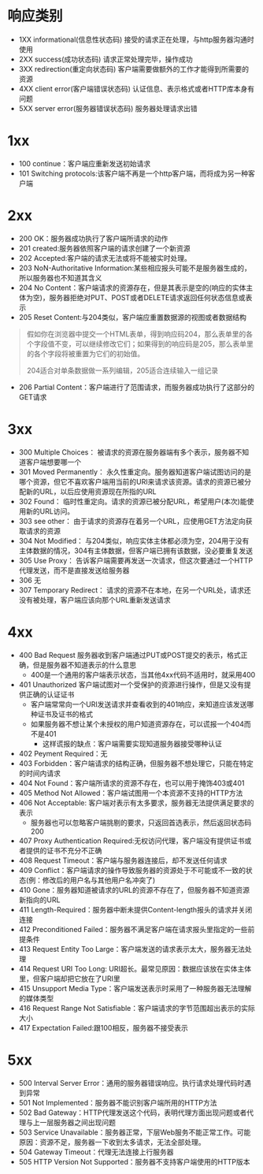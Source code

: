 # 响应类别
- 1XX  informational(信息性状态码) 
接受的请求正在处理，与http服务器沟通时使用
- 2XX  success(成功状态码)
请求正常处理完毕，操作成功
- 3XX  redirection(重定向状态码)
客户端需要做额外的工作才能得到所需要的资源
- 4XX  client error(客户端错误状态码)
认证信息、表示格式或者HTTP库本身有问题
- 5XX  server error(服务器错误状态码)
服务器处理请求出错

# 1xx
- 100 continue：客户端应重新发送初始请求
- 101 Switching protocols:该客户端不再是一个http客户端，而将成为另一种客户端
# 2xx
- 200 OK：服务器成功执行了客户端所请求的动作
- 201 created:服务器依照客户端的请求创建了一个新资源
- 202 Accepted:客户端的请求无法或将不能被实时处理。
- 203 NoN-Authoritative Information:某些相应报头可能不是服务器生成的，所以服务器也不知道其含义
- 204 No Content：客户端请求的资源存在，但是其表示是空的(响应的实体主体为空)，服务器拒绝对PUT、POST或者DELETE请求返回任何状态信息或表示
- 205 Reset Content:与204类似，客户端应重置数据源的视图或者数据结构
> 假如你在浏览器中提交一个HTML表单，得到响应码204，那么表单里的各个字段值不变，可以继续修改它们；如果得到的响应码是205，那么表单里的各个字段将被重置为它们的初始值。
> 
> 204适合对单条数据做一系列编辑，205适合连续输入一组记录
- 206 Partial Content：客户端进行了范围请求，而服务器成功执行了这部分的GET请求
# 3xx
- 300 Multiple Choices： 被请求的资源在服务器端有多个表示，服务器不知道客户端想要哪一个
- 301 Moved Permanently： 永久性重定向。服务器知道客户端试图访问的是哪个资源，但它不喜欢客户端用当前的URI来请求该资源。请求的资源已被分配新的URL，以后应使用资源现在所指的URL
- 302 Found： 临时性重定向。请求的资源已被分配URL，希望用户(本次)能使用新的URL访问。
- 303 see other： 由于请求的资源存在着另一个URL，应使用GET方法定向获取请求的资源
- 304 Not Modified： 与204类似，响应实体主体都必须为空，204用于没有主体数据的情况，304有主体数据，但客户端已拥有该数据，没必要重复发送
- 305 Use Proxy： 告诉客户端需要再发送一次请求，但这次要通过一个HTTP代理发送，而不是直接发送给服务器
- 306 无
- 307 Temporary Redirect： 请求的资源不在本地，在另一个URL处，请求还没有被处理，客户端应该向那个URL重新发送请求
# 4xx
- 400 Bad Request 服务器收到客户端通过PUT或POST提交的表示，格式正确，但是服务器不知道表示的什么意思
  - 400是一个通用的客户端表示状态，当其他4xx代码不适用时，就采用400
- 401 Unauthorized 客户端试图对一个受保护的资源进行操作，但是又没有提供正确的认证证书
  - 客户端常常向一个URI发送请求并查看收到的401响应，来知道应该发送哪种证书及证书的格式
  - 如果服务器不想让某个未授权的用户知道资源存在，可以谎报一个404而不是401
    - 这样谎报的缺点：客户端需要实现知道服务器接受哪种认证
- 402 Peyment Required：无
- 403 Forbidden：客户端请求的结构正确，但服务器不想处理它，只能在特定的时间内请求
- 404 Not Found：客户端所请求的资源不存在，也可以用于掩饰403或401
- 405 Method Not Allowed：客户端试图用一个本资源不支持的HTTP方法
- 406 Not Acceptable: 客户端对表示有太多要求，服务器无法提供满足要求的表示
  - 服务器也可以忽略客户端挑剔的要求，只返回首选表示，然后返回状态码200
- 407 Proxy Authentication Required:无权访问代理，客户端没有提供证书或者提供的证书不充分不正确
- 408 Request Timeout：客户端与服务器连接后，却不发送任何请求
- 409 Conflict：客户端请求的操作导致服务器的资源处于不可能或不一致的状态(例：修改后的用户名与其他用户名冲突了)
- 410 Gone：服务器知道被请求的URL的资源不存在了，但服务器不知道资源新指向的URL
- 411 Length-Required：服务器中断未提供Content-length报头的请求并关闭连接
- 412 Preconditioned Failed：服务器不满足客户端在请求报头里指定的一些前提条件
- 413 Request Entity Too Large：客户端发送的请求表示太大，服务器无法处理
- 414 Request URI Too Long: URI超长。最常见原因：数据应该放在实体主体里，但客户端却把它放在了URI里
- 415 Unsupport Media Type：客户端发送表示时采用了一种服务器无法理解的媒体类型
- 416 Request Range Not Satisfiable：客户端请求的字节范围超出表示的实际大小
- 417 Expectation Failed:跟100相反，服务器不接受表示
# 5xx
- 500 Interval Server Error：通用的服务器错误响应。执行请求处理代码时遇到异常
- 501 Not Implemented：服务器不能识别客户端所用的HTTP方法
- 502 Bad Gateway：HTTP代理发送这个代码，表明代理方面出现问题或者代理与上一层服务器之间出现问题
- 503 Service Unavailable：服务器正常，下层Web服务不能正常工作。可能原因：资源不足，服务器一下收到太多请求，无法全部处理。
- 504 Gateway Timeout：代理无法连接上行服务器
- 505 HTTP Version Not Supported：服务器不支持客户端使用的HTTP版本